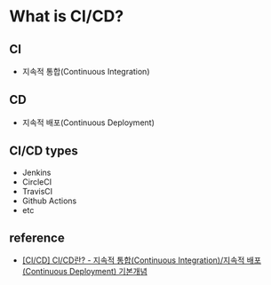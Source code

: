 # What is CI/CD?

## CI 
- 지속적 통합(Continuous Integration)
## CD
- 지속적 배포(Continuous Deployment) 

## CI/CD types
- Jenkins  
- CircleCI  
- TravisCI  
- Github Actions  
- etc  

## reference
- [[CI/CD] CI/CD란? - 지속적 통합(Continuous Integration)/지속적 배포(Continuous Deployment) 기본개념](https://seosh817.tistory.com/104 "ci cd")  
